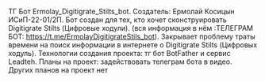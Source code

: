  ТГ Бот Ermolay_Digitigrate_Stilts_bot.
 Создатель: Ермолай Косицын ИСиП-22-01/2П.  Бот создан для тех, кто хочет сконструировать Digitigrate Stilts (Цифровые ходули).
 (вся информация в нём :ТЕЛЕГРАМ БОТ: https://t.me/ErmolayDigitigrateStils_bot).
 Закрывает проблему траты времени на поиск информации в интернете о Digitigrate Stilts (Цифровых ходуль).
Технологии создания проекта: тг бот BotFather и сервис Leadteh.
Планы на проект: задействовать телеграм бота в видео. Других планов на проект нет

